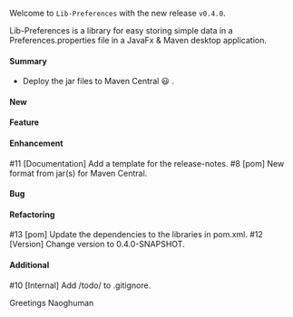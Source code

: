 Welcome to `Lib-Preferences` with the new release `v0.4.0`.

Lib-Preferences is a library for easy storing simple data in a 
Preferences.properties file in a JavaFx & Maven desktop application. 



#### Summary
* Deploy the jar files to Maven Central :smiley: .



#### New



#### Feature



#### Enhancement
#11 [Documentation] Add a template for the release-notes.
#8 [pom] New format from jar(s) for Maven Central.



#### Bug



#### Refactoring
#13 [pom] Update the dependencies to the libraries in pom.xml.
#12 [Version] Change version to 0.4.0-SNAPSHOT.



#### Additional
#10 [Internal] Add /todo/ to .gitignore.



Greetings
Naoghuman



[//]: # (Issues which will be integrated in this release)



[//]: # (Links)
